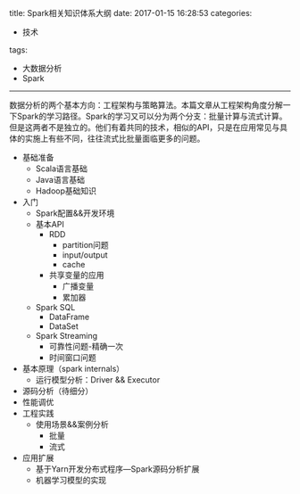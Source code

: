 title: Spark相关知识体系大纲
date: 2017-01-15 16:28:53
categories:
- 技术

tags: 
- 大数据分析
- Spark
---

数据分析的两个基本方向：工程架构与策略算法。本篇文章从工程架构角度分解一下Spark的学习路径。Spark的学习又可以分为两个分支：批量计算与流式计算。但是这两者不是独立的。他们有着共同的技术，相似的API，只是在应用常见与具体的实施上有些不同，往往流式比批量面临更多的问题。



* 基础准备
  * Scala语言基础
  * Java语言基础
  * Hadoop基础知识
* 入门
  * Spark配置&&开发环境
  * 基本API
    * RDD
      * partition问题
      * input/output
      * cache
    * 共享变量的应用
      * 广播变量
      * 累加器
  * Spark SQL
    * DataFrame
    * DataSet
  * Spark Streaming
    * 可靠性问题-精确一次
    * 时间窗口问题
* 基本原理（spark internals）
  * 运行模型分析：Driver && Executor
* 源码分析（待细分）
* 性能调优
* 工程实践
  * 使用场景&&案例分析
    * 批量
    * 流式
* 应用扩展
  * 基于Yarn开发分布式程序—Spark源码分析扩展
  * 机器学习模型的实现

